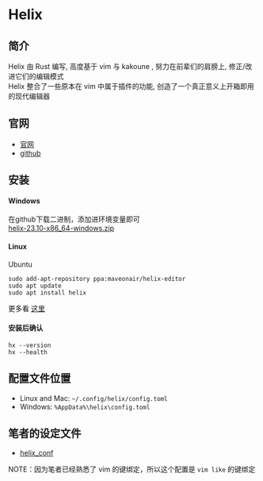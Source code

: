 # Helix

## 简介
Helix 由 Rust 编写, 高度基于 vim 与 kakoune , 努力在前辈们的肩膀上, 修正\/改进它们的编辑模式  
Helix 整合了一些原本在 vim 中属于插件的功能, 创造了一个真正意义上开箱即用的现代编辑器

## 官网
 - [官网](https://docs.helix-editor.com/)
 - [github](https://github.com/helix-editor/helix)

## 安装

#### Windows
在github下载二进制，添加进环境变量即可  
[helix-23.10-x86_64-windows.zip](https://github.com/helix-editor/helix/releases/download/23.10/helix-23.10-x86_64-windows.zip)

#### Linux
Ubuntu
```
sudo add-apt-repository ppa:maveonair/helix-editor
sudo apt update
sudo apt install helix
```
更多看 [这里](https://docs.helix-editor.com/install.html#linux)

#### 安装后确认
```
hx --version
hx --health
```

## 配置文件位置
 - Linux and Mac: ``~/.config/helix/config.toml``
 - Windows: ``%AppData%\helix\config.toml``

## 笔者的设定文件
 * [helix_conf](./helix_conf)  

NOTE：因为笔者已经熟悉了 vim 的键绑定，所以这个配置是 ``vim like`` 的键绑定

